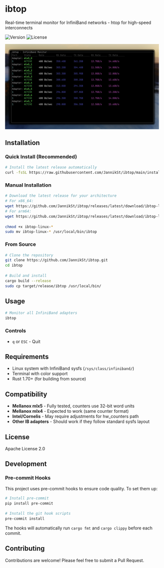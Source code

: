 # ibtop

Real-time terminal monitor for InfiniBand networks - htop for high-speed interconnects

![Version](https://img.shields.io/badge/version-0.1.0-blue)
![License](https://img.shields.io/badge/license-Apache-green)

![Screenshot](docs/screenshot.png)

## Installation

### Quick Install (Recommended)

```bash
# Install the latest release automatically
curl -fsSL https://raw.githubusercontent.com/JannikSt/ibtop/main/install.sh | bash
```

### Manual Installation

```bash
# Download the latest release for your architecture
# For x86_64:
wget https://github.com/JannikSt/ibtop/releases/latest/download/ibtop-linux-amd64
# For arm64:
wget https://github.com/JannikSt/ibtop/releases/latest/download/ibtop-linux-arm64

chmod +x ibtop-linux-*
sudo mv ibtop-linux-* /usr/local/bin/ibtop
```

### From Source

```bash
# Clone the repository
git clone https://github.com/JannikSt/ibtop.git
cd ibtop

# Build and install
cargo build --release
sudo cp target/release/ibtop /usr/local/bin/
```

## Usage

```bash
# Monitor all InfiniBand adapters
ibtop
```

### Controls

- `q` or `ESC` - Quit

## Requirements

- Linux system with InfiniBand sysfs (`/sys/class/infiniband/`)
- Terminal with color support
- Rust 1.70+ (for building from source)

## Compatibility

- **Mellanox mlx5** - Fully tested, counters use 32-bit word units
- **Mellanox mlx4** - Expected to work (same counter format)
- **Intel/Cornelis** - May require adjustments for hw_counters path
- **Other IB adapters** - Should work if they follow standard sysfs layout

## License

Apache License 2.0

## Development

### Pre-commit Hooks

This project uses pre-commit hooks to ensure code quality. To set them up:

```bash
# Install pre-commit
pip install pre-commit

# Install the git hook scripts
pre-commit install
```

The hooks will automatically run `cargo fmt` and `cargo clippy` before each commit.

## Contributing

Contributions are welcome! Please feel free to submit a Pull Request.
